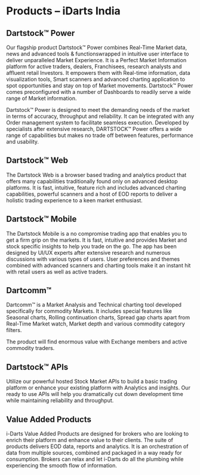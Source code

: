# Products – iDarts India

## Dartstock™ Power

Our flagship product Dartstock™ Power combines Real-Time Market data, news and advanced tools & functionswrapped in intuitive user interface to deliver unparalleled Market Experience. It is a Perfect Market Information platform for active traders, dealers, Franchisees, research analysts and affluent retail Investors. It empowers them with Real-time information, data visualization tools, Smart scanners and advanced charting application to spot opportunities and stay on top of Market movements. Dartstock™ Power comes preconfigured with a number of Dashboards to readily serve a wide range of Market information.

Dartstock™ Power is designed to meet the demanding needs of the market in terms of accuracy, throughput and reliability. It can be integrated with any Order management system to facilitate seamless execution. Developed by specialists after extensive research, DARTSTOCK™ Power offers a wide range of capabilities but makes no trade off between features, performance and usability.


## Dartstock™ Web

The Dartstock Web is a browser based trading and analytics product that offers many capabilities traditionally found only on advanced desktop platforms. It is fast, intuitive, feature rich and includes advanced charting capabilities, powerful scanners and a host of EOD reports to deliver a holistic trading experience to a keen market enthusiast.


## Dartstock™ Mobile

The Dartstock Mobile is a no compromise trading app that enables you to get a firm grip on the markets. It is fast, intuitive and provides Market and stock specific insights to help you trade on the go. The app has been designed by UI/UX experts after extensive research and numerous discussions with various types of users. User preferences and themes combined with advanced scanners and charting tools make it an instant hit with retail users as well as active traders.

## Dartcomm™

Dartcomm™ is a Market Analysis and Technical charting tool developed specifically for commodity Markets. It includes special features like Seasonal charts, Rolling continuation charts, Spread gap charts apart from Real-Time Market watch, Market depth and various commodity category filters.

The product will find enormous value with Exchange members and active commodity traders.

## Dartstock™ APIs

Utilize our powerful hosted Stock Market APIs to build a basic trading platform or enhance your existing platform with Analytics and insights. Our ready to use APIs will help you dramatically cut down development time while maintaining reliability and throughput.

## Value Added Products

i-Darts Value Added Products are designed for brokers who are looking to enrich their platform and enhance value to their clients. The suite of products delivers EOD data, reports and analytics. It is an orchestration of data from multiple sources, combined and packaged in a way ready for consumption. Brokers can relax and let i-Darts do all the plumbing while experiencing the smooth flow of information.

